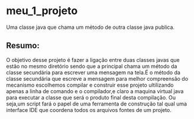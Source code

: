 # meu_1_projeto
Uma classe java que chama um método de outra classe java publica.
## Resumo:
O objetivo desse projeto é fazer a ligação entre duas classes javas que estão no mesmo diretório sendo que a principal chama um método da classe secundária para escrever uma mensagem na tela.É o método da classe secundária que escreve a mensagem
para melhor compreensão do mecanismo escolhemos compilar e construir esse projeto ultilizando apenas a linha de comando e o compilador,e claro a maquina virtual java para executar a classe que será  o produto final desta compilação.
Ou seja,um script fará o papel de uma ferramenta de construção tal qual uma interface IDE que coordena todos os arquivos fontes de um projeto.

